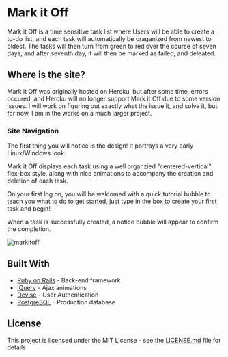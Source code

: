 # Mark it Off

Mark it Off is a time sensitive task list where Users will be able to create a to-do list, and each task will automatically be  oraganized from newest to oldest. The tasks will then turn from green to red over the course of seven days, and after seventh day, it will then be marked as failed, and deleated.

## Where is the site?

Mark it Off was originally hosted on Heroku, but after some time, errors occured, and Heroku will no longer support Mark it Off due to some version issues. I will work on figuring out exactly what the issue it, and solve it, but for now, I am in the works on a much larger project.

### Site Navigation

The first thing you will notice is the design! It portrays a very early Linux/Windows look.

Mark it Off displays each task using a well organzied "centered-vertical" flex-box style, along with nice animations to accompany the creation and deletion of each task. 

On your first log on, you will be welcomed with a quick tutorial bubble to teach you what to do to get started, just type in the box to create your first task and begin!

When a task is successfully created, a notice bubble will appear to confirm the completion.

![markitoff](http://brandonarmand.com/images/blocitoff1.png "Post Tutorial")

## Built With

* [Ruby on Rails](https://rubyonrails.org) - Back-end framework
* [jQuery](https://jquery.com) - Ajax animations
* [Devise](https://github.com/plataformatec/devise) - User Authentication
* [PostgreSQL](https://rubygems.org/gems/pg/versions/0.18.4) - Production database


## License

This project is licensed under the MIT License - see the [LICENSE.md](LICENSE.md) file for details
